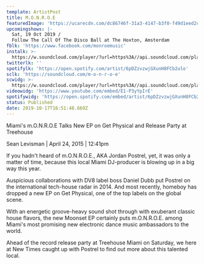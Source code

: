 ```yaml
---
template: ArtistPost
title: M.O.N.R.O.E
featuredImage: 'https://ucarecdn.com/dc86746f-31a3-4147-b3f0-f49d1eed2c17/'
upcomingshows: |-
  Sat, 19 Oct 2019 /
  Follow The Call Of The Disco Ball at The Hoxton, Amsterdam
fblk: 'https://www.facebook.com/monroemusic'
instalk: >-
  https://w.soundcloud.com/player/?url=https%3A//api.soundcloud.com/playlists/272359828&color=%23ff5500&auto_play=false&hide_related=false&show_comments=true&show_user=true&show_reposts=false&show_teaser=true&visual=true
twitterlk: ''
spotifylk: 'https://open.spotify.com/artist/6pDZzvzwjGXunH8FCb2ulo'
sclk: 'https://soundcloud.com/m-o-n-r-o-e'
scwidg: >-
  https://w.soundcloud.com/player/?url=https%3A//api.soundcloud.com/playlists/272359828&color=%23ff5500&auto_play=false&hide_related=false&show_comments=true&show_user=true&show_reposts=false&show_teaser=true&visual=true
videowidg: 'https://www.youtube.com/embed/E1-P3yYpIrE'
spotifywidg: 'https://open.spotify.com/embed/artist/6pDZzvzwjGXunH8FCb2ulo'
status: Published
date: 2019-10-17T16:51:48.669Z
---
```

Miami's m.O.N.R.O.E Talks New EP on Get Physical and Release Party at Treehouse

Sean Levisman | April 24, 2015 | 12:41pm

If you hadn't heard of m.O.N.R.O.E., AKA Jordan Postrel, yet, it was only a matter of time, because this local Miami DJ-producer is blowing  up in a big way this year.



Auspicious collaborations with DV8 label boss Daniel Dubb put Postrel on the international tech-house radar in 2014. And most recently, homeboy has dropped a new EP on Get Physical, one of the top labels on the global scene.



With an energetic groove-heavy sound shot through with exuberant classic house flavors, the new Moonset EP certainly puts m.O.N.R.O.E. among Miami's most promising new electronic dance music ambassadors to the world.



Ahead of the record release party at Treehouse Miami on Saturday, we here at New Times caught up with Postrel to find out more about this talented local.
